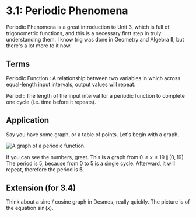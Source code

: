 # 3.1: Periodic Phenomena

Periodic Phenomena is a great introduction to Unit 3, which is full of trigonometric functions, and this is a necessary first step in truly understanding them.
I know trig was done in Geometry and Algebra II, but there's a lot more to it now.

## Terms

Periodic Function
: A relationship between two variables in which across equal-length input intervals, output values will repeat.

Period
: The length of the input interval for a periodic function to complete one cycle (i.e. time before it repeats).

## Application

Say you have some graph, or a table of points. Let's begin with a graph.

![A graph of a periodic function.](Screenshot_2025-01-22_12-14-41.png)

If you can see the numbers, great. This is a graph from $0 \leq x \leq 19 \; \| \, (0, 19)$
The period is 5, because from 0 to 5 is a single cycle.
Afterward, it will repeat, therefore the period is **5**.


## Extension (for 3.4)

Think about a sine / cosine graph in Desmos, really quickly.
The picture is of the equation $\sin(x)$. 

